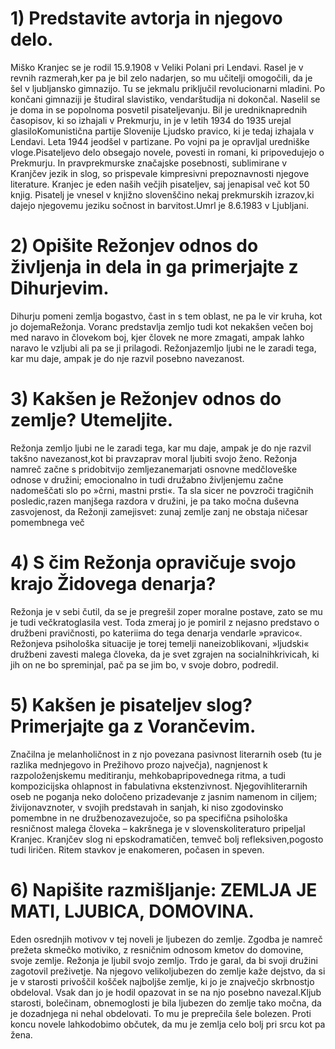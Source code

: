 
# 1) Predstavite avtorja in njegovo delo.

Miško Kranjec se je rodil 15.9.1908 v Veliki Polani pri Lendavi. Rasel je v revnih razmerah,ker pa je bil zelo nadarjen, so mu učitelji omogočili, da je šel v ljubljansko gimnazijo. Tu se jekmalu priključil revolucionarni mladini. Po končani gimnaziji je študiral slavistiko, vendarštudija ni dokončal. Naselil se je doma in se popolnoma posvetil pisateljevanju. Bil je uredniknaprednih  časopisov, ki so izhajali  v Prekmurju,  in je v letih  1934 do 1935 urejal  glasiloKomunistična partije Slovenije Ljudsko pravico, ki je tedaj izhajala v Lendavi. Leta 1944 jeodšel v partizane. Po vojni pa je opravljal uredniške vloge.Pisateljevo delo obsegajo novele, povesti in romani, ki pripovedujejo o Prekmurju. In pravprekmurske   značajske   posebnosti,   sublimirane   v   Kranjčev   jezik   in   slog,   so   prispevale   kimpresivni prepoznavnosti njegove literature. Kranjec je eden naših večjih pisateljev, saj jenapisal več kot 50 knjig. Pisatelj je vnesel v knjižno slovenščino nekaj prekmurskih izrazov,ki dajejo njegovemu jeziku sočnost in barvitost.Umrl je  8.6.1983 v Ljubljani.

# 2) Opišite Režonjev odnos do življenja in dela in ga primerjajte z Dihurjevim.

Dihurju   pomeni   zemlja   bogastvo,  čast   in   s   tem   oblast,   ne   pa   le   vir   kruha,   kot   jo   dojemaRežonja. Voranc predstavlja zemljo tudi kot nekakšen večen boj med naravo in človekom ­boj, kjer človek ne more zmagati, ampak lahko naravo le vzljubi ali pa se ji prilagodi. Režonjazemljo ljubi ne le zaradi tega, kar mu daje, ampak je do nje razvil posebno navezanost.

# 3) Kakšen je Režonjev odnos do zemlje? Utemeljite.

Režonja zemljo ljubi ne le zaradi tega, kar mu daje, ampak je do nje razvil takšno navezanost,kot   bi   pravzaprav   moral   ljubiti   svojo  ženo.   Režonja   namreč  začne   s   pridobitvijo   zemljezanemarjati osnovne medčloveške odnose v družini; emocionalno in tudi družabno življenjemu začne nadomeščati slo po »črni, mastni prsti«. Ta sla sicer ne povzroči tragičnih posledic,razen manjšega razdora v družini, je pa tako močna duševna zasvojenost, da Režonji zamejisvet: zunaj zemlje zanj ne obstaja ničesar pomembnega več

# 4) S čim Režonja opravičuje svojo krajo Židovega denarja?

Režonja je v sebi čutil, da se je pregrešil zoper moralne postave, zato se mu je tudi večkratoglasila vest. Toda zmeraj jo je pomiril z nejasno predstavo o družbeni pravičnosti, po kateriima do tega denarja vendarle »pravico«. Režonjeva psihološka situacije  je torej  temelji  naneizoblikovani,  »ljudski«  družbeni zavesti  malega  človeka,  da je  svet  zgrajen  na socialnihkrivicah, ki jih on ne bo spreminjal, pač pa se jim bo, v svoje dobro, podredil.

# 5) Kakšen je pisateljev slog? Primerjajte ga z Vorančevim.

Značilna   je   melanholičnost   in   z   njo   povezana   pasivnost   literarnih   oseb   (tu   je   razlika   mednjegovo in Prežihovo prozo največja), nagnjenost k razpoloženjskemu meditiranju, mehkobapripovednega ritma, a tudi kompozicijska ohlapnost in fabulativna ekstenzivnost. Njegovihliterarnih oseb ne poganja neko določeno prizadevanje z jasnim namenom in ciljem; živijonavznoter,   v   svojih   predstavah   in   sanjah,   ki   niso   zgodovinsko   pomembne   in   ne   družbenozavezujoče, so pa specifična psihološka resničnost malega človeka – kakršnega je v slovenskoliteraturo   pripeljal   Kranjec.     Kranjčev   slog   ni   epsko­dramatičen,   temveč  bolj   refleksiven,pogosto tudi liričen. Ritem stavkov je enakomeren, počasen in speven.

# 6) Napišite razmišljanje: ZEMLJA JE MATI, LJUBICA, DOMOVINA.

Eden   osrednjih   motivov   v   tej   noveli   je   ljubezen   do   zemlje.   Zgodba   je   namreč  prežeta   skmečko motiviko, z resničnim odnosom kmetov do domovine, svoje zemlje. Režonja je ljubil
svojo   zemljo.   Trdo   je   garal,   da   bi   svoji   družini   zagotovil   preživetje.   Na   njegovo   velikoljubezen do zemlje kaže dejstvo, da si je v starosti privoščil košček najboljše zemlje, ki jo je znajvečjo skrbnostjo obdeloval. Vsak dan jo je hodil opazovat in se na njo posebno navezal.Kljub   starosti,   bolečinam,   obnemoglosti   je   bila   ljubezen   do   zemlje   tako   močna,  da   je   dozadnjega  ni  nehal  obdelovati.   To  mu  je  preprečila  šele  bolezen.  Proti   koncu  novele   lahkodobimo občutek, da mu je zemlja celo bolj pri srcu kot pa žena.
